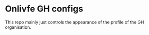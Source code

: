 # Onlivfe GH configs

This repo mainly just controls the appearance of the profile of the GH organisation.
